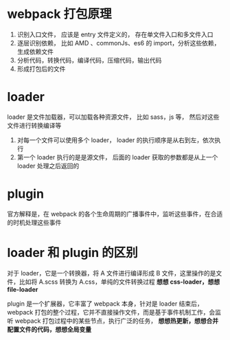# webpack 打包原理

1. 识别入口文件， 应该是 entry 文件定义的， 存在单文件入口和多文件入口
2. 逐层识别依赖， 比如 AMD 、commonJs、es6 的 import，分析这些依赖，生成依赖文件
3. 分析代码，转换代码，编译代码，压缩代码，输出代码
4. 形成打包后的文件

# loader

loader 是文件加载器，可以加载各种资源文件， 比如 sass，js 等， 然后对这些文件进行转换编译等

1. 对每一个文件可以使用多个 loader， loader 的执行顺序是从右到左，依次执行
2. 第一个 loader 执行的是是源文件， 后面的 loader 获取的参数都是从上一个 loader 处理之后返回的

# plugin

官方解释是，在 webpack 的各个生命周期的广播事件中，监听这些事件，在合适的时机处理这些事件

# loader 和 plugin 的区别

对于 loader，它是一个转换器，将 A 文件进行编译形成 B 文件，这里操作的是文件，比如将 A.scss 转换为 A.css，单纯的文件转换过程
**想想 css-loader，想想 file-loader**

plugin 是一个扩展器，它丰富了 webpack 本身，针对是 loader 结束后，webpack 打包的整个过程，它并不直接操作文件，而是基于事件机制工作，会监听 webpack 打包过程中的某些节点，执行广泛的任务，
**想想热更新，想想合并配置文件的代码，想想全局变量**
